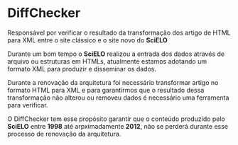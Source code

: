 # DiffChecker

Responsável por verificar o resultado da transformação dos artigo de HTML para XML entre o site clássico e o site novo do **SciELO**

Durante um bom tempo o **SciELO** realizou a entrada dos dados através de arquivo ou estruturas em HTMLs, atualmente estamos adotando um formato XML para produzir e disseminar os dados.

Durante a renovação da arquitetura foi necessário transformar artigo no formato HTML para XML e para garantirmos que o resultado dessa transformação não alterou ou removeu dados é necessário uma ferramenta para verificar.

O DiffChecker tem esse propósito garantir que o conteúdo produzido pelo **SciELO** entre **1998** até arpximadamente **2012**, não se perderá durante esse processo de renovação da arquitetura.


